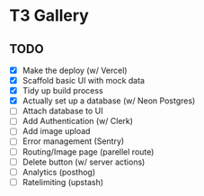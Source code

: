 # T3 Gallery

## TODO

 - [x] Make the deploy (w/ Vercel)
 - [x] Scaffold basic UI with mock data
 - [x] Tidy up build process
 - [x] Actually set up a database (w/ Neon Postgres)
 - [ ] Attach database to UI
 - [ ] Add Authentication (w/ Clerk)
 - [ ] Add image upload
 - [ ] Error management (Sentry)
 - [ ] Routing/Image page (parellel route)
 - [ ] Delete button (w/ server actions)
 - [ ] Analytics (posthog)
 - [ ] Ratelimiting (upstash)